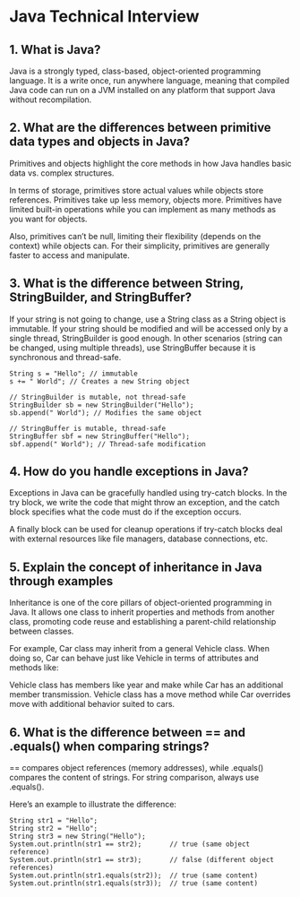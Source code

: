 # Java Technical Interview 

## 1. What is Java?

Java is a strongly typed, class-based, object-oriented programming language. It is a write once, run anywhere language, 
meaning that compiled Java code can run on a JVM installed on any platform that support Java without recompilation.

## 2. What are the differences between primitive data types and objects in Java?

Primitives and objects highlight the core methods in how Java handles basic data vs. complex structures.

In terms of storage, primitives store actual values while objects store references. Primitives take up less memory, 
objects more. Primitives have limited built-in operations while you can implement as many methods as you want for 
objects.

Also, primitives can’t be null, limiting their flexibility (depends on the context) while objects can. For their 
simplicity, primitives are generally faster to access and manipulate.

## 3. What is the difference between String, StringBuilder, and StringBuffer?

If your string is not going to change, use a String class as a String object is immutable. If your string should be 
modified and will be accessed only by a single thread, StringBuilder is good enough. In other scenarios (string can be 
changed, using multiple threads), use StringBuffer because it is synchronous and thread-safe.

    String s = "Hello"; // immutable
    s += " World"; // Creates a new String object
    
    // StringBuilder is mutable, not thread-safe
    StringBuilder sb = new StringBuilder("Hello");
    sb.append(" World"); // Modifies the same object
    
    // StringBuffer is mutable, thread-safe
    StringBuffer sbf = new StringBuffer("Hello");
    sbf.append(" World"); // Thread-safe modification



## 4. How do you handle exceptions in Java?

Exceptions in Java can be gracefully handled using try-catch blocks. In the try block, we write the code that might 
throw an exception, and the catch block specifies what the code must do if the exception occurs.

A finally block can be used for cleanup operations if try-catch blocks deal with external resources like file managers, 
database connections, etc.



## 5. Explain the concept of inheritance in Java through examples

Inheritance is one of the core pillars of object-oriented programming in Java. It allows one class to inherit properties 
and methods from another class, promoting code reuse and establishing a parent-child relationship between classes.

For example, Car class may inherit from a general Vehicle class. When doing so, Car can behave just like Vehicle in 
terms of attributes and methods like:

Vehicle class has members like year and make while Car has an additional member transmission.
Vehicle class has a move method while Car overrides move with additional behavior suited to cars.



## 6. What is the difference between == and .equals() when comparing strings?

== compares object references (memory addresses), while .equals() compares the content of strings. For string 
comparison, always use .equals().

Here’s an example to illustrate the difference:

    String str1 = "Hello";
    String str2 = "Hello";
    String str3 = new String("Hello");
    System.out.println(str1 == str2);       // true (same object reference)
    System.out.println(str1 == str3);       // false (different object references)
    System.out.println(str1.equals(str2));  // true (same content)
    System.out.println(str1.equals(str3));  // true (same content)
